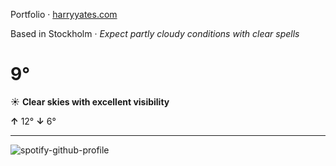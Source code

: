 Portfolio · [harryyates.com](https://harryyates.com)

<!-- WEATHER_START -->
Based in Stockholm · *Expect partly cloudy conditions with clear spells*

# 9°
☀️ **Clear skies with excellent visibility**

**↑** 12° **↓** 6°

---
<!-- WEATHER_END -->

<p align="left">
  <a>
    <img src="https://spotify-github-profile.kittinanx.com/api/view?uid=bigbello&cover_image=true&theme=natemoo-re&show_offline=true&background_color=121212&interchange=false&bar_color=53b14f&bar_color_cover=false" alt="spotify-github-profile">
  </a>
</p>